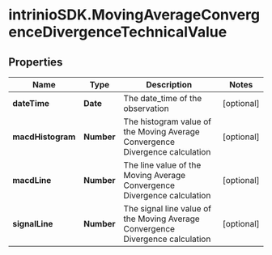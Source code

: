 # intrinioSDK.MovingAverageConvergenceDivergenceTechnicalValue

## Properties
Name | Type | Description | Notes
------------ | ------------- | ------------- | -------------
**dateTime** | **Date** | The date_time of the observation | [optional] 
**macdHistogram** | **Number** | The histogram value of the Moving Average Convergence Divergence calculation | [optional] 
**macdLine** | **Number** | The line value of the Moving Average Convergence Divergence calculation | [optional] 
**signalLine** | **Number** | The signal line value of the Moving Average Convergence Divergence calculation | [optional] 


